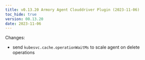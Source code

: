 ```yaml
---
title: v0.13.20 Armory Agent Clouddriver Plugin (2023-11-06)
toc_hide: true
version: 00.13.20
date: 2023-11-06
---
```


Changes:
- send `kubesvc.cache.operationWaitMs` to scale agent on delete operations
